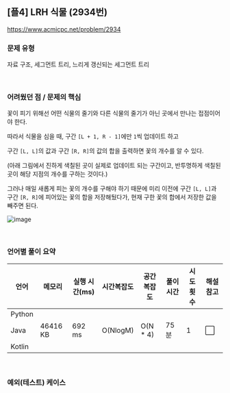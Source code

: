 ## [플4] LRH 식물 (2934번)

https://www.acmicpc.net/problem/2934

### 문제 유형

자료 구조, 세그먼트 트리, 느리게 갱신되는 세그먼트 트리

<br>

### 어려웠던 점 / 문제의 핵심

꽃이 피기 위해선 어떤 식물의 줄기와 다른 식물의 줄기가 아닌 곳에서 만나는 접점이어야 한다.

따라서 식물을 심을 때, 구간 `[L + 1, R - 1]`에만 `1`씩 업데이트 하고

구간 `[L, L]`의 값과 구간 `[R, R]`의 값의 합을 출력하면 꽃의 개수를 알 수 있다.

(아래 그림에서 진하게 색칠된 곳이 실제로 업데이트 되는 구간이고, 반투명하게 색칠된 곳이 해당 지점의 개수를 구하는 것이다.)

그러나 매일 새롭게 피는 꽃의 개수를 구해야 하기 때문에 미리 이전에 구간 `[L, L]`과 구간 `[R, R]`에 피어있는 꽃의 합을 저장해뒀다가, 현재 구한 꽃의 합에서 저장한 값을 빼주면 된다.

![image](https://github.com/siwon-park/Problem_Solving/assets/93081720/6c697191-9d64-4861-9ad4-1a39bd69e425)

<br>

### 언어별 풀이 요약

| 언어   | 메모리   | 실행 시간(ms) | 시간복잡도 | 공간복잡도 | 풀이 시간 | 시도 횟수 | 해설 참고            |
| ------ | -------- | ------------- | ---------- | ---------- | --------- | --------- | -------------------- |
| Python |          |               |            |            |           |           |                      |
| Java   | 46416 KB | 692 ms        | O(NlogM)   | O(N * 4)   | 75분      | 1         | :white_large_square: |
| Kotlin |          |               |            |            |           |           |                      |

<br>

### 예외(테스트) 케이스

```
```

